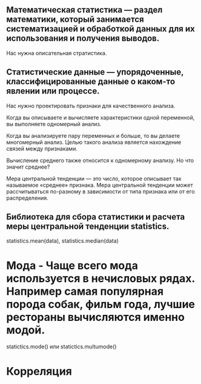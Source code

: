 ## Математическая статистика — раздел математики, который занимается систематизацией и обработкой данных для их использования и получения выводов.
Нас нужна описательная стратистика.
## Статистические данные — упорядоченные, классифицированные данные о каком-то явлении или процессе.
Нас нужно проектировать признаки для качественного анализа.

Когда вы описываете и вычисляете характеристики одной переменной, вы выполняете одномерный анализ. 

Когда вы анализируете пару переменных и больше, то вы делаете многомерный анализ. Целью такого анализа является нахождение связей между признаками. 

Вычисление среднего также относится к одномерному анализу. Но что значит среднее?

Мера центральной тенденции — это число, которое описывает так называемое «среднее» признака. Мера центральной тенденции может рассчитываться по-разному в зависимости от типа признака или от его распределения.

## Библиотека для сбора статистики и расчета меры центральной тенденции statistics.

statistics.mean(data), statistics.median(data)

# Мода - Чаще всего мода используется в нечисловых рядах. Например самая популярная порода собак, фильм года, лучшие рестораны вычисляются именно модой.

statictics.mode() или statictics.multumode()

# Корреляция
